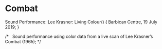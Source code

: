 # Combat
Sound Performance: Lee Krasner: Living Colour() {
  Barbican Centre, 19 July 2019;
}

/*  
Sound performance using color data from a live scan of Lee Krasner’s Combat (1965);
*/
